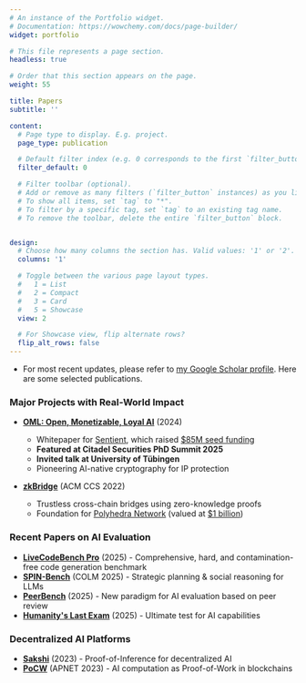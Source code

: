 ```yaml
---
# An instance of the Portfolio widget.
# Documentation: https://wowchemy.com/docs/page-builder/
widget: portfolio

# This file represents a page section.
headless: true

# Order that this section appears on the page.
weight: 55

title: Papers
subtitle: ''

content:
  # Page type to display. E.g. project.
  page_type: publication

  # Default filter index (e.g. 0 corresponds to the first `filter_button` instance below).
  filter_default: 0

  # Filter toolbar (optional).
  # Add or remove as many filters (`filter_button` instances) as you like.
  # To show all items, set `tag` to "*".
  # To filter by a specific tag, set `tag` to an existing tag name.
  # To remove the toolbar, delete the entire `filter_button` block.


design:
  # Choose how many columns the section has. Valid values: '1' or '2'.
  columns: '1'

  # Toggle between the various page layout types.
  #   1 = List
  #   2 = Compact
  #   3 = Card
  #   5 = Showcase
  view: 2

  # For Showcase view, flip alternate rows?
  flip_alt_rows: false
---
```

* For most recent updates, please refer to [my Google Scholar profile](https://scholar.google.com/citations?user=BK4DaPAAAAAJ&hl=en&oi=ao). Here are some selected publications.

### Major Projects with Real-World Impact

* **[OML: Open, Monetizable, Loyal AI](https://arxiv.org/pdf/2411.03887)** (2024)

  - Whitepaper for [Sentient](https://sentient.xyz), which raised [$85M seed funding](https://www.coindesk.com/business/2024/07/02/peter-thiels-founders-fund-leads-85m-seed-investment-into-open-source-ai-platform-sentient/)
  - **Featured at Citadel Securities PhD Summit 2025**
  - **Invited talk at University of Tübingen**
  - Pioneering AI-native cryptography for IP protection
* **[zkBridge](https://arxiv.org/pdf/2210.00264)** (ACM CCS 2022)

  - Trustless cross-chain bridges using zero-knowledge proofs
  - Foundation for [Polyhedra Network](https://polyhedra.network/) (valued at [$1 billion](https://www.theblock.co/post/282461/polyhedra-network-zkbridge-funding-1-billion-valuation-token-round))

### Recent Papers on AI Evaluation

* **[LiveCodeBench Pro](https://arxiv.org/pdf/2506.11928)** (2025) - Comprehensive, hard, and contamination-free code generation benchmark
* **[SPIN-Bench](https://arxiv.org/abs/2503.12349)** (COLM 2025) - Strategic planning & social reasoning for LLMs
* **[PeerBench](https://github.com/PeerBench)** (2025) - New paradigm for AI evaluation based on peer review
* **[Humanity's Last Exam](https://arxiv.org/abs/2501.14249)** (2025) - Ultimate test for AI capabilities

### Decentralized AI Platforms

* **[Sakshi](https://arxiv.org/pdf/2307.16562)** (2023) - Proof-of-Inference for decentralized AI
* **[PoCW](https://arxiv.org/pdf/2211.06669)** (APNET 2023) - AI computation as Proof-of-Work in blockchains
